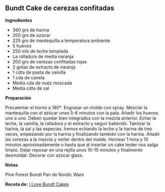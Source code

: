 ## Bundt Cake de cerezas confitadas

**Ingredientes**

- 360 grs de harina
- 200 grs de azúcar
- 225 grs de mantequilla a temperatura ambiente
- 5 huevos
- 250 mls de leche templada
- La ralladura de media naranja
- 200 grs de cerezas confitadas rojas
- 2 gotas de extracto de naranja
- 1 cdta de pasta de vainilla
- 1 cda de canela
- Media cda de nuez moscada
- Media cdta de sal

**Preparación**

Precalentar el horno a 180º. Engrasar un molde con spray.
Mezclar la mantequilla con el azúcar unos 5-6 minutos con la pala.
Añadir los huevos uno a uno. Deben quedar bien integrados con la mezcla anterior.
Echar la leche, la vainilla, la ralladura y el extracto y seguir batiendo.
Tamizar la harina, la sal y las especias.
Iremos echando la leche y la harina de tres veces, empezando por la harina y finalizando también con la harina.
Añadir las cerezas a la mezcla y verter dentro del molde.
Hornear 1 hora y 10 minutos aproximadamente o hasta que al insertar un cake tester nos salga limpio.
Dejar reposar en una rejilla unos 10-15 minutos y finalmente desmoldar.
Decorar con azúcar glass.

**Notas**

Pine Forest Bundt Pan de Nordic Ware

**Receta de:** [I Love Bundt Cakes](http://ilovebundtcakes.com/bundt-cake-con-cerezas-confitadas)